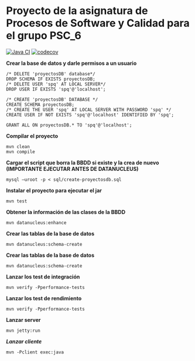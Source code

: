 **Proyecto de la asignatura de Procesos de Software y Calidad para el grupo PSC_6**
===============================
[![Java CI](https://github.com/Josu-Jon/Proyecto_PSC/actions/workflows/main.yml/badge.svg)](https://github.com/Josu-Jon/Proyecto_PSC/actions/workflows/main.yml)   [![codecov](https://codecov.io/gh/Josu-Jon/Proyecto_PSC/graph/badge.svg?token=VUYZEI6UJF)](https://codecov.io/gh/Josu-Jon/Proyecto_PSC)

**Crear la base de datos y darle permisos a un usuario**

    /* DELETE 'proyectosDB' database*/
    DROP SCHEMA IF EXISTS proyectosDB;
    /* DELETE USER 'spq' AT LOCAL SERVER*/
    DROP USER IF EXISTS 'spq'@'localhost';
    
    /* CREATE 'proyectosDB' DATABASE */
    CREATE SCHEMA proyectosDB;
    /* CREATE THE USER 'spq' AT LOCAL SERVER WITH PASSWORD 'spq' */
    CREATE USER IF NOT EXISTS 'spq'@'localhost' IDENTIFIED BY 'spq';
    
    GRANT ALL ON proyectosDB.* TO 'spq'@'localhost';

**Compilar el proyecto**
```
mvn clean
mvn compile
```

**Cargar el script que borra la BBDD si existe y la crea de nuevo (IMPORTANTE EJECUTAR ANTES DE DATANUCLEUS)**
```
mysql –uroot -p < sql/create-proyectosdb.sql
```

**Instalar el proyecto para ejecutar el jar**
```
mvn test
```

**Obtener la información de las clases de la BBDD**
```
mvn datanucleus:enhance
```

**Crear las tablas de la base de datos**
```
mvn datanucleus:schema-create
```

**Crear las tablas de la base de datos**
```
mvn datanucleus:schema-create
```

**Lanzar los test de integración**
```
mvn verify -Pperformance-tests
```

**Lanzar los test de rendimiento**
```
mvn verify -Pperformance-tests
```

**Lanzar server**
```
mvn jetty:run
```

***Lanzar cliente***
```
mvn -Pclient exec:java
```